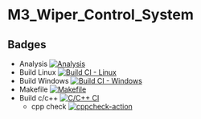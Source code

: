 # M3_Wiper_Control_System
## Badges
- Analysis
 [![Analysis](https://github.com/Nandhu-P/M3_Wiper_Control_System/actions/workflows/Analysis.yml/badge.svg)](https://github.com/Nandhu-P/M3_Wiper_Control_System/actions/workflows/Analysis.yml)
 - Build Linux
 [![Build CI - Linux](https://github.com/Nandhu-P/M3_Wiper_Control_System/actions/workflows/Build_Linux.yml/badge.svg)](https://github.com/Nandhu-P/M3_Wiper_Control_System/actions/workflows/Build_Linux.yml)
 - Build Windows
  [![Build CI - Windows](https://github.com/Nandhu-P/M3_Wiper_Control_System/actions/workflows/Build_Windows.yml/badge.svg)](https://github.com/Nandhu-P/M3_Wiper_Control_System/actions/workflows/Build_Windows.yml)
  - Makefile
   [![Makefile](https://github.com/Nandhu-P/M3_Wiper_Control_System/actions/workflows/Makefile.yml/badge.svg)](https://github.com/Nandhu-P/M3_Wiper_Control_System/actions/workflows/Makefile.yml)
   - Build c/c++
     [![C/C++ CI](https://github.com/Nandhu-P/M3_Wiper_Control_System/actions/workflows/c-cpp.yml/badge.svg)](https://github.com/Nandhu-P/M3_Wiper_Control_System/actions/workflows/c-cpp.yml)
     - cpp check
      [![cppcheck-action](https://github.com/Nandhu-P/M3_Wiper_Control_System/actions/workflows/cppcheck.yml/badge.svg)](https://github.com/Nandhu-P/M3_Wiper_Control_System/actions/workflows/cppcheck.yml)
